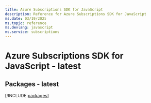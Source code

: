 ```yaml
---
title: Azure Subscriptions SDK for JavaScript
description: Reference for Azure Subscriptions SDK for JavaScript
ms.date: 03/19/2025
ms.topic: reference
ms.devlang: javascript
ms.service: subscriptions
---
```

# Azure Subscriptions SDK for JavaScript - latest
## Packages - latest
[!INCLUDE [packages](subscriptions-index.md)]